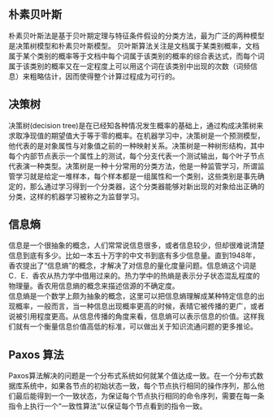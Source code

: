## 朴素贝叶斯
朴素贝叶斯法是基于贝叶期定理与特征条件假设的分类方法，最为广泛的两种模型是决策树模型和朴素贝叶斯模型。
贝叶斯算法关注是文档属于某类别概率，文档属于某个类别的概率等于文档中每个词属于该类别的概率的综合表达式，而每个词属于该类别的概率又在一定程度上可以用这个词在该类别中出现的次数（词频信息）来粗略估计，因而使得整个计算过程成为可行的。

## 决策树
决策树(decision tree)是在已经知各种情况发生概率的基础上，通过构成决策树来求取净现值的期望值大于等于零的概率。在机器学习中，决策树是一个预测模型，他代表的是对象属性与对象值之前的一种映射关系。决策树是一种树形结构，其中每个内部节点表示一个属性上的测试，每个分支代表一个测试输出，每个叶子节点代表演一种类型。决策树是一种十分常用的分类方法，他是一种监管学习，所谓监管学习就是给定一堆样本，每个样本都是一组属性和一个类别，这些类别是事先确定的，那么通过学习得到一个分类器，这个分类器能够对新出现的对象给出正确的分类，这样的机器学习被称之为监督学习。

## 信息熵
信息是一个很抽象的概念，人们常常说信息很多，或者信息较少，但却很难说清楚信息到底有多少。比如一本五十万字的中文书到底有多少信息量。直到1948年，香农提出了“信息熵”的概念，才解决了对信息的量化度量问题。信息熵这个词是C．E．香农从热力学中借用过来的。热力学中的热熵是表示分子状态混乱程度的物理量。香农用信息熵的概念来描述信源的不确定度。      
信息熵是一个数学上颇为抽象的概念，这里可以把信息熵理解成某种特定信息的出现概率，一般而言，当一种信息出现概率更高的时候，表晴它被传播的更广，或者说被引用程度更高。从信息传播的角度来看，信息熵可以表示信息的价值。这样我们就有一个衡量信息价值高低的标准，可以做出关于知识流通问题的更多推论。


## Paxos 算法
Paxos算法解决的问题是一个分布式系统如何就某个值达成一致。在一个分布式数据库系统中，如果各节点的初始状态一致，每个节点执行相同的操作序列，那么他们最后能得到一个一致状态，为保证每个节点执行相同的命令序列，需要在每一条指令上执行一个“一致性算法”以保证每个节点看到的指令一致。

